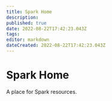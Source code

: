 ```yaml
---
title: Spark Home
description: 
published: true
date: 2022-08-22T17:42:23.043Z
tags: 
editor: markdown
dateCreated: 2022-08-22T17:42:23.043Z
---
```


# Spark Home
A place for Spark resources.